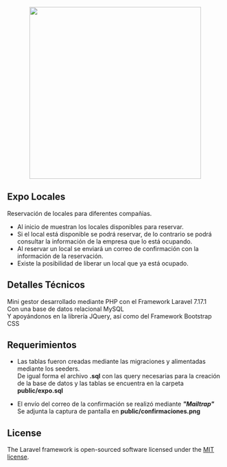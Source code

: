 <p align="center"><img src="https://res.cloudinary.com/dtfbvvkyp/image/upload/v1566331377/laravel-logolockup-cmyk-red.svg" width="400"></p>

## Expo Locales

Reservación de locales para diferentes compañias.

- Al inicio de muestran los locales disponibles para reservar.
- Si el local está disponible se podrá reservar, de lo contrario se podrá consultar la información de la empresa que lo está ocupando.
- Al reservar un local se enviará un correo de confirmación con la información de la reservación.
- Existe la posibilidad de liberar un local que ya está ocupado.


## Detalles Técnicos

Mini gestor desarrollado mediante PHP con el Framework Laravel 7.17.1<br>
Con una base de datos relacional MySQL <br>
Y apoyándonos en la librería JQuery, así como del Framework Bootstrap CSS

## Requerimientos

- Las tablas fueron creadas mediante las migraciones y alimentadas mediante los seeders. <br>
  De igual forma el archivo <strong>.sql</strong> con las query necesarias para la creación de la base de datos y las tablas se encuentra en la carpeta <strong>public/expo.sql</strong>  

- El envío del correo de la confirmación se realizó mediante <i><strong>"Mailtrap"</strong></i><br>
  Se adjunta la captura de pantalla en <strong>public/confirmaciones.png</strong>



## License

The Laravel framework is open-sourced software licensed under the [MIT license](https://opensource.org/licenses/MIT).
